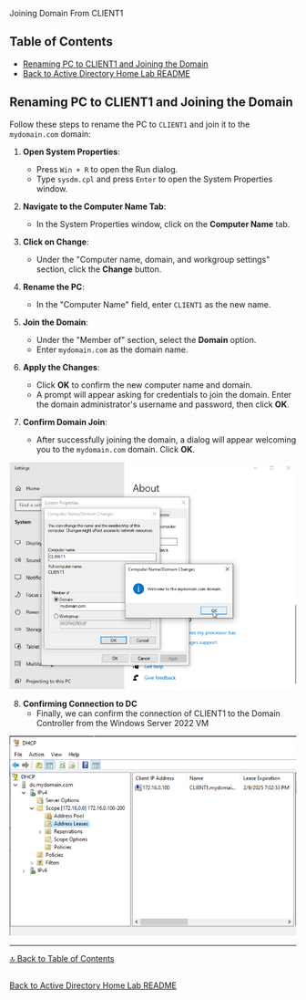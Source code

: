 Joining Domain From CLIENT1

## Table of Contents
- [Renaming PC to CLIENT1 and Joining the Domain](#renaming-pc-to-client1-and-joining-the-domain)
- [Back to Active Directory Home Lab README](../README.md)

## Renaming PC to CLIENT1 and Joining the Domain

Follow these steps to rename the PC to `CLIENT1` and join it to the `mydomain.com` domain:

1. **Open System Properties**:
   - Press `Win + R` to open the Run dialog.
   - Type `sysdm.cpl` and press `Enter` to open the System Properties window.

2. **Navigate to the Computer Name Tab**:
   - In the System Properties window, click on the **Computer Name** tab.

3. **Click on Change**:
   - Under the "Computer name, domain, and workgroup settings" section, click the **Change** button.

4. **Rename the PC**:
   - In the "Computer Name" field, enter `CLIENT1` as the new name.

5. **Join the Domain**:
   - Under the "Member of" section, select the **Domain** option.
   - Enter `mydomain.com` as the domain name.

6. **Apply the Changes**:
   - Click **OK** to confirm the new computer name and domain.
   - A prompt will appear asking for credentials to join the domain. Enter the domain administrator's username and password, then click **OK**.

7. **Confirm Domain Join**:
   - After successfully joining the domain, a dialog will appear welcoming you to the `mydomain.com` domain. Click **OK**.

![Renaming and Joining the Domain](../screenshots/login1.png)

8. **Confirming Connection to DC**
   - Finally, we can confirm the connection of CLIENT1 to the Domain Controller from the Windows Server 2022 VM

![Confirmation](../screenshots/confirmation.png)

---

[🔝 Back to Table of Contents](#table-of-contents)

##

[Back to Active Directory Home Lab README](../README.md)
##
